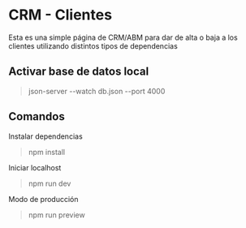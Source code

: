 # CRM - Clientes
<p>Esta es una simple página de CRM/ABM para dar de alta o baja a los clientes utilizando distintos tipos de dependencias</p>

## Activar base de datos local
<blockquote>json-server --watch db.json --port 4000</blockquote>

## Comandos
<p>Instalar dependencias</p>
<blockquote>npm install</blockquote>
<p>Iniciar localhost</p>
<blockquote>npm run dev</blockquote>
<p>Modo de producción</p>
<blockquote>npm run preview</blockquote>